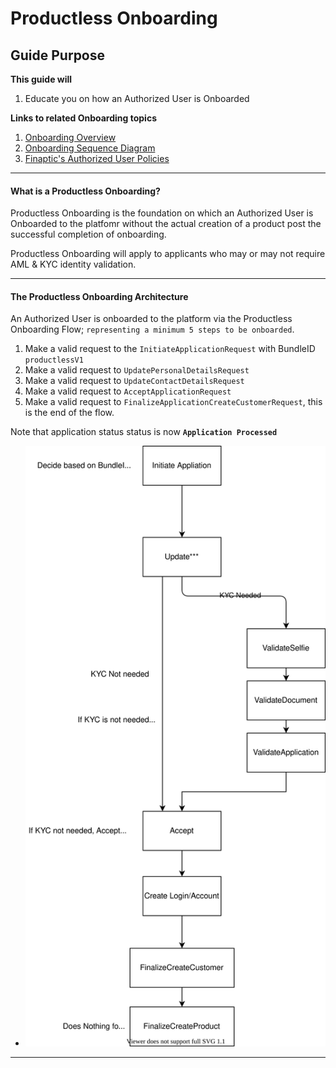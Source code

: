 # Productless Onboarding

## 

## Guide Purpose

**This guide will**

1. Educate you on how an Authorized User is Onboarded

**Links to related Onboarding topics**

1. [Onboarding Overview](/../../Implementation-Guide/Onboarding/OnboardingDocumentation/)
2. [Onboarding Sequence Diagram](/../../Implementation-Guide/Onboarding/OnboardingSequenceDoc/)
3. [Finaptic's Authorized User Policies](/../../Implementation-Guide/Banking/Authorized-User/AuthorizedUserDocumentation/)

---

#### What is a Productless Onboarding?

Productless  Onboarding is the foundation on which an Authorized User is Onboarded to the platfomr without the actual creation of a product post the successful completion of onboarding.

Productless Onboarding will apply to applicants who may or may not require AML & KYC identity validation. 

---

#### The Productless Onboarding Architecture

An Authorized User is onboarded to the platform via the Productless Onboarding Flow; `representing a minimum 5 steps to be onboarded`.

1. Make a valid request to the `InitiateApplicationRequest` with BundleID `productlessV1`<br>
2. Make a valid request to `UpdatePersonalDetailsRequest` <br>
3. Make a valid request to `UpdateContactDetailsRequest` <br>
4. Make a valid request to `AcceptApplicationRequest` <br>
5. Make a valid request to `FinalizeApplicationCreateCustomerRequest`, this is the end of the flow. <br>

Note that application status status is now **`Application Processed`**

- ![Onboarding Sequence Diagram](images/productless-onboarding-arch.svg) 

---
